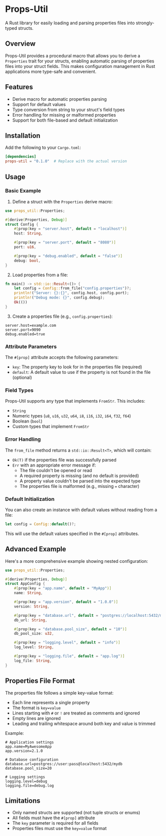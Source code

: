 # Props-Util

A Rust library for easily loading and parsing properties files into strongly-typed structs.

## Overview

Props-Util provides a procedural macro that allows you to derive a `Properties` trait for your structs, enabling automatic parsing of properties files into your struct fields. This makes configuration management in Rust applications more type-safe and convenient.

## Features

- Derive macro for automatic properties parsing
- Support for default values
- Type conversion from string to your struct's field types
- Error handling for missing or malformed properties
- Support for both file-based and default initialization

## Installation

Add the following to your `Cargo.toml`:

```toml
[dependencies]
props-util = "0.1.0"  # Replace with the actual version
```

## Usage

### Basic Example

1. Define a struct with the `Properties` derive macro:

```rust
use props_util::Properties;

#[derive(Properties, Debug)]
struct Config {
    #[prop(key = "server.host", default = "localhost")]
    host: String,

    #[prop(key = "server.port", default = "8080")]
    port: u16,

    #[prop(key = "debug.enabled", default = "false")]
    debug: bool,
}
```

2. Load properties from a file:

```rust
fn main() -> std::io::Result<()> {
    let config = Config::from_file("config.properties")?;
    println!("Server: {}:{}", config.host, config.port);
    println!("Debug mode: {}", config.debug);
    Ok(())
}
```

3. Create a properties file (e.g., `config.properties`):

```properties
server.host=example.com
server.port=9090
debug.enabled=true
```

### Attribute Parameters

The `#[prop]` attribute accepts the following parameters:

- `key`: The property key to look for in the properties file (required)
- `default`: A default value to use if the property is not found in the file (optional)

### Field Types

Props-Util supports any type that implements `FromStr`. This includes:

- `String`
- Numeric types (`u8`, `u16`, `u32`, `u64`, `i8`, `i16`, `i32`, `i64`, `f32`, `f64`)
- Boolean (`bool`)
- Custom types that implement `FromStr`

### Error Handling

The `from_file` method returns a `std::io::Result<T>`, which will contain:

- `Ok(T)` if the properties file was successfully parsed
- `Err` with an appropriate error message if:
  - The file couldn't be opened or read
  - A required property is missing (and no default is provided)
  - A property value couldn't be parsed into the expected type
  - The properties file is malformed (e.g., missing `=` character)

### Default Initialization

You can also create an instance with default values without reading from a file:

```rust
let config = Config::default()?;
```

This will use the default values specified in the `#[prop]` attributes.

## Advanced Example

Here's a more comprehensive example showing nested configuration:

```rust
use props_util::Properties;

#[derive(Properties, Debug)]
struct AppConfig {
    #[prop(key = "app.name", default = "MyApp")]
    name: String,

    #[prop(key = "app.version", default = "1.0.0")]
    version: String,

    #[prop(key = "database.url", default = "postgres://localhost:5432/mydb")]
    db_url: String,

    #[prop(key = "database.pool_size", default = "10")]
    db_pool_size: u32,

    #[prop(key = "logging.level", default = "info")]
    log_level: String,

    #[prop(key = "logging.file", default = "app.log")]
    log_file: String,
}
```

## Properties File Format

The properties file follows a simple key-value format:

- Each line represents a single property
- The format is `key=value`
- Lines starting with `#` or `!` are treated as comments and ignored
- Empty lines are ignored
- Leading and trailing whitespace around both key and value is trimmed

Example:

```properties
# Application settings
app.name=MyAwesomeApp
app.version=2.1.0

# Database configuration
database.url=postgres://user:pass@localhost:5432/mydb
database.pool_size=20

# Logging settings
logging.level=debug
logging.file=debug.log
```

## Limitations

- Only named structs are supported (not tuple structs or enums)
- All fields must have the `#[prop]` attribute
- The `key` parameter is required for all fields
- Properties files must use the `key=value` format

